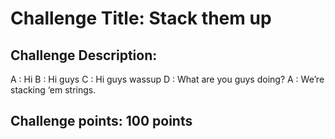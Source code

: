 # Challenge Title: Stack them up

## Challenge Description:
A : Hi
B : Hi guys
C : Hi guys wassup
D : What are you guys doing?
A : We’re stacking ‘em strings.

## Challenge points: 100 points